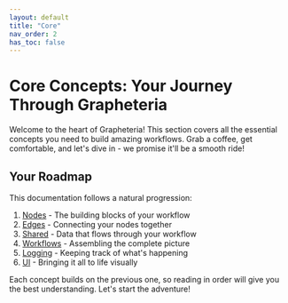 ```yaml
---
layout: default
title: "Core"
nav_order: 2
has_toc: false
---
```


# Core Concepts: Your Journey Through Grapheteria

Welcome to the heart of Grapheteria! This section covers all the essential concepts you need to build amazing workflows. Grab a coffee, get comfortable, and let's dive in - we promise it'll be a smooth ride!

## Your Roadmap

This documentation follows a natural progression:

1. [Nodes](Node) - The building blocks of your workflow
2. [Edges](Edge) - Connecting your nodes together
3. [Shared](Shared) - Data that flows through your workflow
4. [Workflows](Workflow) - Assembling the complete picture
5. [Logging](Logging) - Keeping track of what's happening
6. [UI](UI/index) - Bringing it all to life visually

Each concept builds on the previous one, so reading in order will give you the best understanding. Let's start the adventure!